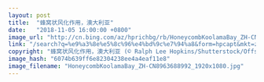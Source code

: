 ```yaml
---
layout: post
title:  "蜂窝状风化作用，澳大利亚"
date:   "2018-11-05 16:00:00 +0800"
image_url: "http://cn.bing.com/az/hprichbg/rb/HoneycombKoolamaBay_ZH-CN8963688992_1920x1080.jpg"
link: "/search?q=%e9%a3%8e%e5%8c%96%e4%bd%9c%e7%94%a8&form=hpcapt&mkt=zh-cn"
copyright: "蜂窝状风化作用，澳大利亚 (© Ralph Lee Hopkins/Shutterstock/Offset)"
image_hash: "6074b639ff6e82304238ee4a4eaf11e8"
image_filename: "HoneycombKoolamaBay_ZH-CN8963688992_1920x1080.jpg"
---
```

